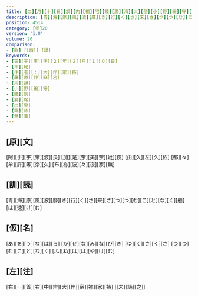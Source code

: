 ```yaml
---
title: [二][月][十][日][於][内][相][宅][餞][渤][海][大][使][小][野][田][守][朝][臣][等][宴][歌][一][首]
description: [青][海][原][風][波][靡][き][行][く][さ][来][さ][つ][つ][む][こ][と][な][く][船][は][速][け][む]
position: 4514
category: [巻]20
version: '1.0'
volume: 20
comparison:
- [歌] [[西]] [謌]
keywords:
- [天][平][宝][字][２][年][２][月][１][０][日]
- [年][紀]
- [作][者][：][大][伴][家][持]
- [藤][原][仲][麻][呂]
- [未][誦]
- [小][野][田][守]
- [餞][別]
- [宴][席]
- [出][発]
- [羈][旅]
- [無][事]
---
```


## [原][文]

[阿][乎][宇][奈][波][良] [加][是][奈][美][奈][妣][伎] [由][久][左][久][佐] [都][々][牟][許][等][奈][久] [布][祢][波][々][夜][家][無]

## [訓][読]

[青][海][原][風][波][靡][き][行][く][さ][来][さ][つ][つ][む][こ][と][な][く][船][は][速][け][む]

## [仮][名]

[あ][を][う][な][は][ら] [か][ぜ][な][み][な][び][き] [ゆ][く][さ][く][さ] [つ][つ][む][こ][と][な][く] [ふ][ね][は][は][や][け][む]

## [左][注]

[右][一][首][右][中][辨][大][伴][宿][祢][家][持] [[未][誦][之]]
